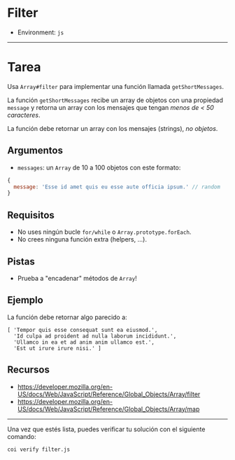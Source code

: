 # Filter

* Environment: `js`

***
# Tarea

Usa `Array#filter` para implementar una función llamada `getShortMessages`.

La función `getShortMessages` recibe un array de objetos con una propiedad
`message` y retorna un array con los mensajes que tengan *menos de < 50
caracteres*.

La función debe retornar un array con los mensajes (strings), *no objetos*.

## Argumentos

* `messages`: un `Array` de 10 a 100 objetos con este formato:

```js
{
  message: 'Esse id amet quis eu esse aute officia ipsum.' // random
}
```

## Requisitos

* No uses ningún bucle `for/while` o `Array.prototype.forEach`.
* No crees ninguna función extra (helpers, ...).

## Pistas

* Prueba a "encadenar" métodos de `Array`!

## Ejemplo

La función debe retornar algo parecido a:

```
[ 'Tempor quis esse consequat sunt ea eiusmod.',
  'Id culpa ad proident ad nulla laborum incididunt.',
  'Ullamco in ea et ad anim anim ullamco est.',
  'Est ut irure irure nisi.' ]
```

## Recursos

* https://developer.mozilla.org/en-US/docs/Web/JavaScript/Reference/Global_Objects/Array/filter
* https://developer.mozilla.org/en-US/docs/Web/JavaScript/Reference/Global_Objects/Array/map

***

Una vez que estés lista, puedes verificar tu solución con el siguiente comando:

`coi verify filter.js`